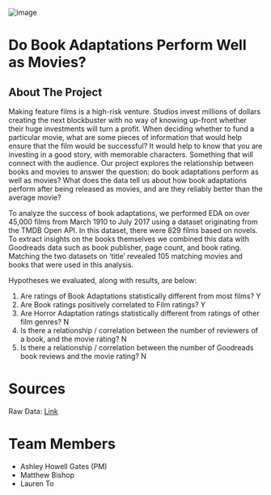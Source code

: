 ![image](https://i.pinimg.com/originals/86/13/02/861302679501d1c6e037fdc7d17ec756.jpg)
# Do Book Adaptations Perform Well as Movies?

## About The Project 
Making feature films is a high-risk venture. Studios invest millions of dollars creating the next blockbuster with no way of knowing up-front whether their huge investments will turn a profit. When deciding whether to fund a particular movie, what are some pieces of information that would help ensure that the film would be successful? It would help to know that you are investing in a good story, with memorable characters. Something that will connect with the audience. Our project explores the relationship between books and movies to answer the question: do book adaptations perform as well as movies? What does the data tell us about how book adaptations perform after being released as movies, and are they reliably better than the average movie?

To analyze the success of book adaptations, we performed EDA on over 45,000 films from March 1910 to July 2017 using a dataset originating from the TMDB Open API. In this dataset, there were 829 films based on novels. To extract insights on the books themselves we combined this data with Goodreads data such as book publisher, page count, and book rating. Matching the two datasets on ‘title’ revealed 105 matching movies and books that were used in this analysis. 

Hypotheses we evaluated, along with results, are below: 
1. Are ratings of Book Adaptations statistically different from most films? Y
2. Are Book ratings positively correlated to Film ratings? Y
3. Are Horror Adaptation ratings statistically different from ratings of other film genres? N
4. Is there a relationship / correlation between the number of reviewers of a book, and the movie rating? N
5. Is there a relationship / correlation between the number of Goodreads book reviews and the movie rating? N


# Sources

Raw Data: [Link](https://drive.google.com/drive/u/0/folders/1bF9VaI-7scQclkEFgliX6AUroOKSVfCw)

# Team Members
- Ashley Howell Gates (PM)
- Matthew Bishop
- Lauren To
